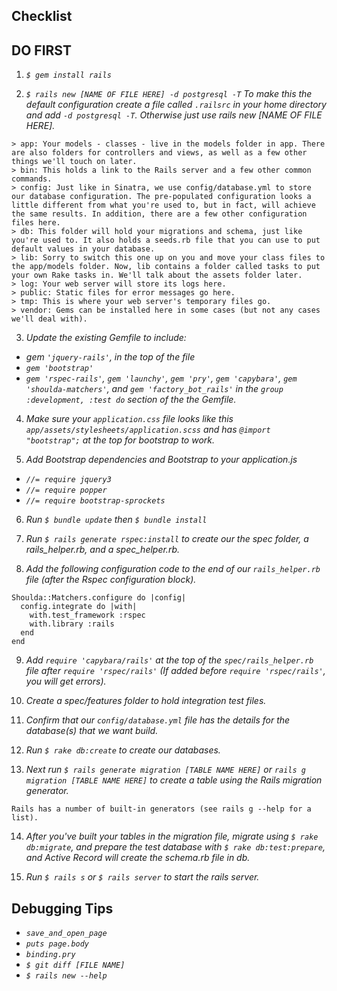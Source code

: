 ## Checklist

DO FIRST
--
1. _`$ gem install rails`_

2. _`$ rails new [NAME OF FILE HERE] -d postgresql -T` To make this the default configuration create a file called `.railsrc` in your home directory and add `-d postgresql -T`. Otherwise just use rails new [NAME OF FILE HERE]._

```
> app: Your models - classes - live in the models folder in app. There are also folders for controllers and views, as well as a few other things we'll touch on later.
> bin: This holds a link to the Rails server and a few other common commands.
> config: Just like in Sinatra, we use config/database.yml to store our database configuration. The pre-populated configuration looks a little different from what you're used to, but in fact, will achieve the same results. In addition, there are a few other configuration files here.
> db: This folder will hold your migrations and schema, just like you're used to. It also holds a seeds.rb file that you can use to put default values in your database.
> lib: Sorry to switch this one up on you and move your class files to the app/models folder. Now, lib contains a folder called tasks to put your own Rake tasks in. We'll talk about the assets folder later.
> log: Your web server will store its logs here.
> public: Static files for error messages go here.
> tmp: This is where your web server's temporary files go.
> vendor: Gems can be installed here in some cases (but not any cases we'll deal with).
```
3. _Update the existing Gemfile to include:_
* _gem `'jquery-rails'`, in the top of the file_
* _`gem 'bootstrap'`_
* _`gem 'rspec-rails'`, `gem 'launchy'`,  `gem 'pry'`, `gem 'capybara'`, `gem 'shoulda-matchers'`, and `gem 'factory_bot_rails'` in the `group :development, :test do` section of the the Gemfile._

4. _Make sure your `application.css` file looks like this `app/assets/stylesheets/application.scss` and has `@import "bootstrap";` at the top for bootstrap to work._

5. _Add Bootstrap dependencies and Bootstrap to your application.js_
* _`//= require jquery3`_
* _`//= require popper`_
* _`//= require bootstrap-sprockets`_

6. _Run `$ bundle update` then `$ bundle install`_

7. _Run `$ rails generate rspec:install` to create our the spec folder, a rails_helper.rb, and a spec_helper.rb._

8. _Add the following configuration code to the end of our `rails_helper.rb` file (after the Rspec configuration block)._
```
Shoulda::Matchers.configure do |config|
  config.integrate do |with|
    with.test_framework :rspec
    with.library :rails
  end
end
```
9. _Add `require 'capybara/rails'` at the top of the `spec/rails_helper.rb` file after `require 'rspec/rails'` (If added before `require 'rspec/rails'`, you will get errors)._

10. _Create a spec/features folder to hold integration test files._

11. _Confirm that our `config/database.yml` file has the details for the database(s) that we want build._

12. _Run `$ rake db:create` to create our databases._

13. _Next run `$ rails generate migration [TABLE NAME HERE]` or `rails g migration [TABLE NAME HERE]` to create a table using the Rails migration generator._

```
Rails has a number of built-in generators (see rails g --help for a list).
```

14. _After you've built your tables in the migration file, migrate using `$ rake db:migrate`, and prepare the test database with `$ rake db:test:prepare`, and Active Record will create the schema.rb file in db._

15. _Run `$ rails s` or `$ rails server` to start the rails server._


## Debugging Tips
* _`save_and_open_page`_
* _`puts page.body`_
* _`binding.pry`_
* _`$ git diff [FILE NAME]`_
* _`$ rails new --help`_
